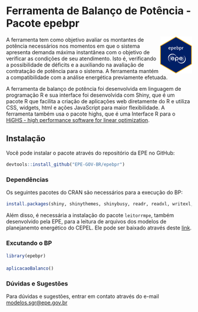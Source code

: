 
<!-- README.md is generated from README.Rmd. Please edit that file -->

# Ferramenta de Balanço de Potência - Pacote epebpr

<!-- badges: start -->
<!-- badges: end -->

<img src="man/figures/logo.png" align="right" height="100" />

A ferramenta tem como objetivo avaliar os montantes de potência
necessários nos momentos em que o sistema apresenta demanda máxima
instantânea com o objetivo de verificar as condições de seu atendimento.
Isto é, verificando a possibilidade de déficits e a auxiliando na
avaliação de contratação de potência para o sistema. A ferramenta mantém
a compatibilidade com a análise energética previamente efetuada.

A ferramenta de balanço de potência foi desenvolvida em linguagem de
programação R e sua interface foi desenvolvida com Shiny, que é um
pacote R que facilita a criação de aplicações web diretamente do R e
utiliza CSS, widgets, html e ações JavaScript para maior flexibilidade.
A ferramenta também usa o pacote highs, que é uma Interface R para o
[HiGHS - high performance software for linear
optimization](https://highs.dev/).

## Instalação

Você pode instalar o pacote através do repositório da EPE no GitHub:

``` r
devtools::install_github("EPE-GOV-BR/epebpr")
```

### Dependências

Os seguintes pacotes do CRAN são necessários para a execução do BP:

``` r
install.packages(shiny, shinythemes, shinybusy, readr, readxl, writexl, dplyr,  stringr, stringi, tidyr, highs, DBI, RSQLite, tictoc, plotly, zoo, scales, parallel, foreach, doParallel, magrittr, ggplot2, lubridate, cellranger)
```

Além disso, é necessária a instalação do pacote `leitorrmpe`, também
desenvolvido pela EPE, para a leitura de arquivos dos modelos de
planejanemto energético do CEPEL. Ele pode ser baixado através deste
[link](https://github.com/EPE-GOV-BR/leitorrmpe).

### Excutando o BP

``` r
library(epebpr)

aplicacaoBalanco()
```

### Dúvidas e Sugestões

Para dúvidas e sugestões, entrar em contato através do e-mail
<modelos.sgr@epe.gov.br>
